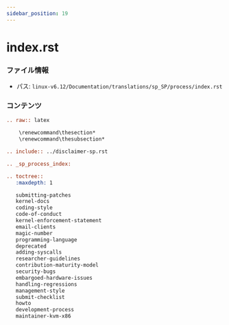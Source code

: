 ```yaml
---
sidebar_position: 19
---
```

# index.rst

### ファイル情報

- パス: `linux-v6.12/Documentation/translations/sp_SP/process/index.rst`

### コンテンツ

```rst
.. raw:: latex

	\renewcommand\thesection*
	\renewcommand\thesubsection*

.. include:: ../disclaimer-sp.rst

.. _sp_process_index:

.. toctree::
   :maxdepth: 1

   submitting-patches
   kernel-docs
   coding-style
   code-of-conduct
   kernel-enforcement-statement
   email-clients
   magic-number
   programming-language
   deprecated
   adding-syscalls
   researcher-guidelines
   contribution-maturity-model
   security-bugs
   embargoed-hardware-issues
   handling-regressions
   management-style
   submit-checklist
   howto
   development-process
   maintainer-kvm-x86

```
